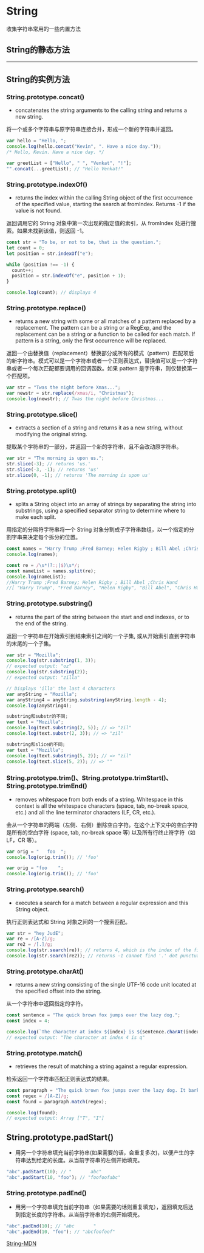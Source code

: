 # String

收集字符串常用的一些内置方法

## String的静态方法

---
## String的实例方法

### String.prototype.concat()

- concatenates the string arguments to the calling string and returns a new string.

将一个或多个字符串与原字符串连接合并，形成一个新的字符串并返回。

```js
var hello = "Hello, ";
console.log(hello.concat("Kevin", ". Have a nice day."));
/* Hello, Kevin. Have a nice day. */

var greetList = ["Hello", " ", "Venkat", "!"];
"".concat(...greetList); // "Hello Venkat!"
```

### String.prototype.indexOf()

- returns the index within the calling String object of the first occurrence of the specified value, starting the search at fromIndex. Returns -1 if the value is not found.

返回调用它的 String 对象中第一次出现的指定值的索引，从 fromIndex 处进行搜索。如果未找到该值，则返回 -1。

```js
const str = "To be, or not to be, that is the question.";
let count = 0;
let position = str.indexOf("e");

while (position !== -1) {
  count++;
  position = str.indexOf("e", position + 1);
}

console.log(count); // displays 4
```

### String.prototype.replace()

- returns a new string with some or all matches of a pattern replaced by a replacement. The pattern can be a string or a RegExp, and the replacement can be a string or a function to be called for each match. If pattern is a string, only the first occurrence will be replaced.

返回一个由替换值（replacement）替换部分或所有的模式（pattern）匹配项后的新字符串。模式可以是一个字符串或者一个正则表达式，替换值可以是一个字符串或者一个每次匹配都要调用的回调函数。如果 pattern 是字符串，则仅替换第一个匹配项。

```js
var str = "Twas the night before Xmas...";
var newstr = str.replace(/xmas/i, "Christmas");
console.log(newstr); // Twas the night before Christmas...
```

### String.prototype.slice()

- extracts a section of a string and returns it as a new string, without modifying the original string.

提取某个字符串的一部分，并返回一个新的字符串，且不会改动原字符串。

```js
var str = "The morning is upon us.";
str.slice(-3); // returns 'us.'
str.slice(-3, -1); // returns 'us'
str.slice(0, -1); // returns 'The morning is upon us'
```

### String.prototype.split()

- splits a String object into an array of strings by separating the string into substrings, using a specified separator string to determine where to make each split.

用指定的分隔符字符串将一个 String 对象分割成子字符串数组，以一个指定的分割字串来决定每个拆分的位置。

```js
const names = "Harry Trump ;Fred Barney; Helen Rigby ; Bill Abel ;Chris Hand ";
console.log(names);

const re = /\s*(?:;|$)\s*/;
const nameList = names.split(re);
console.log(nameList);
//Harry Trump ;Fred Barney; Helen Rigby ; Bill Abel ;Chris Hand
//[ "Harry Trump", "Fred Barney", "Helen Rigby", "Bill Abel", "Chris Hand", "" ]
```

### String.prototype.substring()

- returns the part of the string between the start and end indexes, or to the end of the string.

返回一个字符串在开始索引到结束索引之间的一个子集, 或从开始索引直到字符串的末尾的一个子集。

```js
var str = "Mozilla";
console.log(str.substring(1, 3));
// expected output: "oz"
console.log(str.substring(2));
// expected output: "zilla"

// Displays 'illa' the last 4 characters
var anyString = "Mozilla";
var anyString4 = anyString.substring(anyString.length - 4);
console.log(anyString4);

substring和substr的不同;
var text = "Mozilla";
console.log(text.substring(2, 5)); // => "zil"
console.log(text.substr(2, 3)); // => "zil"

substring和slice的不同;
var text = "Mozilla";
console.log(text.substring(5, 2)); // => "zil"
console.log(text.slice(5, 2)); // => ""
```

### String.prototype.trim()、String.prototype.trimStart()、String.prototype.trimEnd()

- removes whitespace from both ends of a string. Whitespace in this context is all the whitespace characters (space, tab, no-break space, etc.) and all the line terminator characters (LF, CR, etc.).

会从一个字符串的两端（左侧、右侧）删除空白字符。在这个上下文中的空白字符是所有的空白字符 (space, tab, no-break space 等) 以及所有行终止符字符（如 LF，CR 等）。

```js
var orig = "   foo  ";
console.log(orig.trim()); // 'foo'

var orig = "foo    ";
console.log(orig.trim()); // 'foo'
```

### String.prototype.search()

- executes a search for a match between a regular expression and this String object.

执行正则表达式和 String 对象之间的一个搜索匹配。

```js
var str = "hey JudE";
var re = /[A-Z]/g;
var re2 = /[.]/g;
console.log(str.search(re)); // returns 4, which is the index of the first capital letter "J"
console.log(str.search(re2)); // returns -1 cannot find '.' dot punctuation
```

### String.prototype.charAt()

- returns a new string consisting of the single UTF-16 code unit located at the specified offset into the string.

从一个字符串中返回指定的字符。

```js
const sentence = "The quick brown fox jumps over the lazy dog.";
const index = 4;

console.log(`The character at index ${index} is ${sentence.charAt(index)}`);
// expected output: "The character at index 4 is q"
```

### String.prototype.match()

- retrieves the result of matching a string against a regular expression.

检索返回一个字符串匹配正则表达式的结果。

```js
const paragraph = "The quick brown fox jumps over the lazy dog. It barked.";
const regex = /[A-Z]/g;
const found = paragraph.match(regex);

console.log(found);
// expected output: Array ["T", "I"]
```

## String.prototype.padStart()

- 用另一个字符串填充当前字符串(如果需要的话，会重复多次)，以便产生的字符串达到给定的长度。从当前字符串的左侧开始填充。

```js
"abc".padStart(10); // "       abc"
"abc".padStart(10, "foo"); // "foofoofabc"
```

### String.prototype.padEnd()

- 用另一个字符串填充当前字符串（如果需要的话则重复填充），返回填充后达到指定长度的字符串。从当前字符串的右侧开始填充。

```js
"abc".padEnd(10); // "abc       "
"abc".padEnd(10, "foo"); // "abcfoofoof"
```

[String-MDN](https://developer.mozilla.org/zh-CN/docs/Web/JavaScript/Reference/Global_Objects/String)
